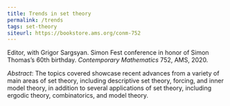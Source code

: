 ```yaml
---
title: Trends in set theory
permalink: /trends
tags: set-theory
siteurl: https://bookstore.ams.org/conm-752
---
```


Editor, with Grigor Sargsyan. Simon Fest
conference in honor of Simon Thomas’s 60th birthday. *Contemporary Mathematics* 752, AMS, 2020.<!--more-->

*Abstract*: The topics covered showcase recent advances from a variety of main areas of set theory, including descriptive set theory, forcing, and inner model theory, in addition to several applications of set theory, including ergodic theory, combinatorics, and model theory.

